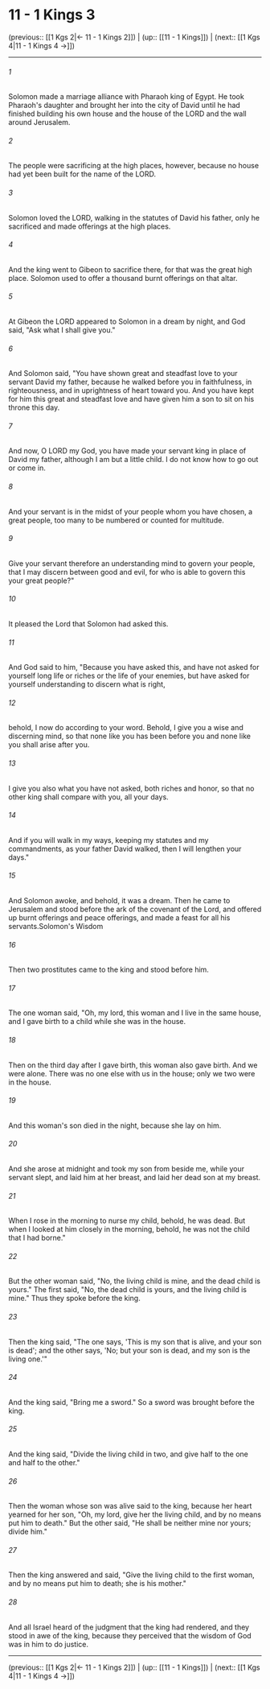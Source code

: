 # 11 - 1 Kings 3

(previous:: [[1 Kgs 2|← 11 - 1 Kings 2]]) | (up:: [[11 - 1 Kings]]) | (next:: [[1 Kgs 4|11 - 1 Kings 4 →]])

***


###### 1 
Solomon made a marriage alliance with Pharaoh king of Egypt. He took Pharaoh's daughter and brought her into the city of David until he had finished building his own house and the house of the LORD and the wall around Jerusalem. 

###### 2 
The people were sacrificing at the high places, however, because no house had yet been built for the name of the LORD. 

###### 3 
Solomon loved the LORD, walking in the statutes of David his father, only he sacrificed and made offerings at the high places. 

###### 4 
And the king went to Gibeon to sacrifice there, for that was the great high place. Solomon used to offer a thousand burnt offerings on that altar. 

###### 5 
At Gibeon the LORD appeared to Solomon in a dream by night, and God said, "Ask what I shall give you." 

###### 6 
And Solomon said, "You have shown great and steadfast love to your servant David my father, because he walked before you in faithfulness, in righteousness, and in uprightness of heart toward you. And you have kept for him this great and steadfast love and have given him a son to sit on his throne this day. 

###### 7 
And now, O LORD my God, you have made your servant king in place of David my father, although I am but a little child. I do not know how to go out or come in. 

###### 8 
And your servant is in the midst of your people whom you have chosen, a great people, too many to be numbered or counted for multitude. 

###### 9 
Give your servant therefore an understanding mind to govern your people, that I may discern between good and evil, for who is able to govern this your great people?" 

###### 10 
It pleased the Lord that Solomon had asked this. 

###### 11 
And God said to him, "Because you have asked this, and have not asked for yourself long life or riches or the life of your enemies, but have asked for yourself understanding to discern what is right, 

###### 12 
behold, I now do according to your word. Behold, I give you a wise and discerning mind, so that none like you has been before you and none like you shall arise after you. 

###### 13 
I give you also what you have not asked, both riches and honor, so that no other king shall compare with you, all your days. 

###### 14 
And if you will walk in my ways, keeping my statutes and my commandments, as your father David walked, then I will lengthen your days." 

###### 15 
And Solomon awoke, and behold, it was a dream. Then he came to Jerusalem and stood before the ark of the covenant of the Lord, and offered up burnt offerings and peace offerings, and made a feast for all his servants.Solomon's Wisdom 

###### 16 
Then two prostitutes came to the king and stood before him. 

###### 17 
The one woman said, "Oh, my lord, this woman and I live in the same house, and I gave birth to a child while she was in the house. 

###### 18 
Then on the third day after I gave birth, this woman also gave birth. And we were alone. There was no one else with us in the house; only we two were in the house. 

###### 19 
And this woman's son died in the night, because she lay on him. 

###### 20 
And she arose at midnight and took my son from beside me, while your servant slept, and laid him at her breast, and laid her dead son at my breast. 

###### 21 
When I rose in the morning to nurse my child, behold, he was dead. But when I looked at him closely in the morning, behold, he was not the child that I had borne." 

###### 22 
But the other woman said, "No, the living child is mine, and the dead child is yours." The first said, "No, the dead child is yours, and the living child is mine." Thus they spoke before the king. 

###### 23 
Then the king said, "The one says, 'This is my son that is alive, and your son is dead'; and the other says, 'No; but your son is dead, and my son is the living one.'" 

###### 24 
And the king said, "Bring me a sword." So a sword was brought before the king. 

###### 25 
And the king said, "Divide the living child in two, and give half to the one and half to the other." 

###### 26 
Then the woman whose son was alive said to the king, because her heart yearned for her son, "Oh, my lord, give her the living child, and by no means put him to death." But the other said, "He shall be neither mine nor yours; divide him." 

###### 27 
Then the king answered and said, "Give the living child to the first woman, and by no means put him to death; she is his mother." 

###### 28 
And all Israel heard of the judgment that the king had rendered, and they stood in awe of the king, because they perceived that the wisdom of God was in him to do justice.

***

(previous:: [[1 Kgs 2|← 11 - 1 Kings 2]]) | (up:: [[11 - 1 Kings]]) | (next:: [[1 Kgs 4|11 - 1 Kings 4 →]])
